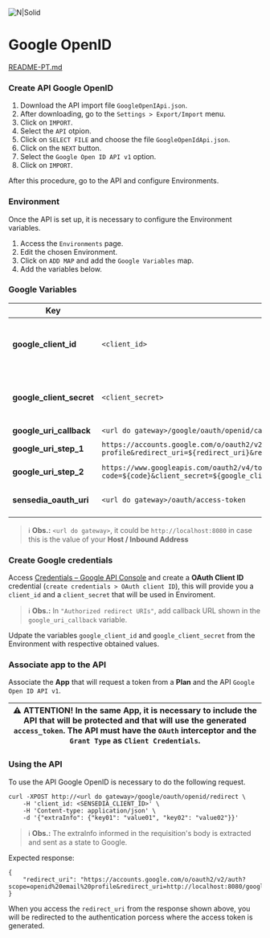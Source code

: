 ![N|Solid](https://www.google.com.br/images/branding/googleg/1x/googleg_standard_color_128dp.png)
# Google OpenID

[README-PT.md](README.md)

### Create API Google OpenID
1. Download the API import file `GoogleOpenIApi.json`.
2. After downloading, go to the `Settings > Export/Import` menu.
3. Click on `IMPORT`.
4. Select the `API` otpion.
5. Click on `SELECT FILE` and choose the file `GoogleOpenIdApi.json`.
6. Click on the `NEXT` button.
7. Select the `Google Open ID API v1` option.
8. Click on `IMPORT`.

After this procedure, go to the API and configure Environments.

### Environment

Once the API is set up, it is necessary to configure the Environment variables.

1. Access the `Environments` page.
2. Edit the chosen Environment.
3. Click on `ADD MAP` and add the `Google Variables` map.
4. Add the variables below.

### Google Variables

| Key | Value | Description |
| ------ | ------ | ------ |
| **google_client_id** | `<client_id>`| Client ID obtained from the Google Account|
| **google_client_secret** | `<client_secret>` | Client Secret obtained from the Google Account|
| **google_uri_callback** | `<url do gateway>/google/oauth/openid/callback `| Callback URI |
| **google_uri_step_1** | `https://accounts.google.com/o/oauth2/v2/auth?scope=openid email profile&redirect_uri=${redirect_uri}&response_type=code&state=${state}&client_id=${google_client_id}` | Google URI Step 01 |
| **google_uri_step_2** | ` https://www.googleapis.com/oauth2/v4/token?code=${code}&client_secret=${google_client_secret}&grant_type=authorization_code&redirect_uri=${redirect_uri}&client_id=${google_client_id} `|Google URI Step 02|
| **sensedia_oauth_uri** | `<url do gateway>/oauth/access-token`  | API Authorization address|

> :information_source: **Obs.:** `<url do gateway>`, it could be `http://localhost:8080` in case this is the value of your **Host / Inbound Address**

### Create Google credentials

Access [Credentials – Google API Console](https://console.developers.google.com/apis/credentials) and create a **OAuth Client ID** credential (`create credentials > OAuth client ID`), this will provide you a `client_id` and a `client_secret` that will be used in Enviroment.

> :information_source: **Obs.:** In `"Authorized redirect URIs"`, add callback URL shown in the `google_uri_callback` variable.

Udpate the variables `google_client_id` and `google_client_secret` from the Environment with respective obtained values.

### Associate app to the API

Associate the **App** that will request a token from a **Plan** and the API `Google Open ID API v1`.

| :warning: **ATTENTION!** In the same **App**, it is necessary to include the API that will be protected and that will use the generated `access_token`. The API must have the `OAuth` interceptor and the `Grant Type` as `Client Credentials`. |
| --- |

### Using the API

To use the API Google OpenID is necessary to do the following request.

```
curl -XPOST http://<url do gateway>/google/oauth/openid/redirect \
    -H 'client_id: <SENSEDIA_CLIENT_ID>' \
    -H 'Content-type: application/json' \
    -d '{"extraInfo": {"key01": "value01", "key02": "value02"}}'
```
> :information_source: **Obs.:** The extraInfo informed in the requisition's body is extracted and sent as a state to Google.

Expected response:

```
{
    "redirect_uri": "https://accounts.google.com/o/oauth2/v2/auth?scope=openid%20email%20profile&redirect_uri=http://localhost:8080/google/oauth/openid/callback&response_type=code&state=eyJjbGllbnRfaWQiOiI2ZTAxNDc1YS01ZTU3LTNiMTYtYmI3Yi0zY2RhOTc5MjA2MjUiLCJzZWNyZXQiOiJhZGJmMTI4OC0yZTE1LTMwZjYtYThkNy1kZWY3NGUxN2I0NDMiLCJleHRyYUluZm8iOnsidmFsdWUiOiIzMjQyMyIsInZhbHVlMiI6Ijg3NHloZ3QzIn19&client_id=google_client_id"
}
```

When you access the `redirect_uri` from the response shown above, you will be redirected to the authentication porcess where the access token is generated.